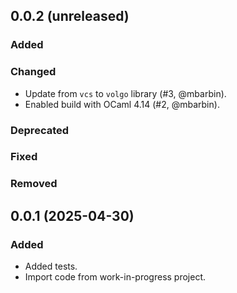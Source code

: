 ## 0.0.2 (unreleased)

### Added

### Changed

- Update from `vcs` to `volgo` library (#3, @mbarbin).
- Enabled build with OCaml 4.14 (#2, @mbarbin).

### Deprecated

### Fixed

### Removed

## 0.0.1 (2025-04-30)

### Added

- Added tests.
- Import code from work-in-progress project.
